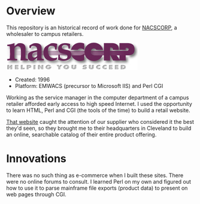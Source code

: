 # Overview
This repository is an historical record of work done for [NACSCORP](http://www.nacscorp.com/default.aspx), a wholesaler to campus retailers.

![Logo](/NACSCORP.JPG?raw=true)

- Created: 1996
- Platform: EMWACS (precursor to Microsoft IIS) and Perl CGI

Working as the service manager in the computer department of a campus retailer afforded early access to high speed Internet. I used the opportunity to learn HTML, Perl and CGI (the tools of the time) to build a retail website.

[That website](https://github.com/Jason-Abbott/university-of-idaho-bookstore) caught the attention of our supplier who considered it the best they'd seen, so they brought me to their headquarters in Cleveland to build an online, searchable catalog of their entire product offering.

# Innovations

There was no such thing as e-commerce when I built these sites. There were no online forums to consult. I learned Perl on my own and figured out how to use it to parse mainframe file exports (product data) to present on web pages through CGI.
